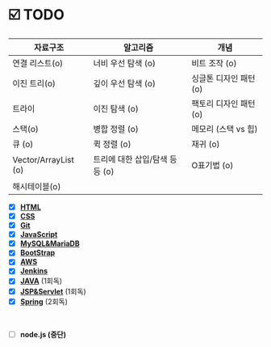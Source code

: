 
# ☑️ TODO
<!-- ### :pencil2: STUDY -->

| 자료구조             | 알고리즘            | 개념            |
| ---------------- | --------------- | ------------- |
| 연결 리스트(o)          | 너비 우선 탐색  (o)      | 비트 조작  (o)       |
| 이진 트리(o)            | 깊이 우선 탐색    (o)    | 싱글톤 디자인 패턴 (o)    |
| 트라이              | 이진 탐색   (o)        | 팩토리 디자인 패턴 (o)   |
| 스택(o)               | 병합 정렬   (o)        | 메모리 (스택 vs 힙) |
| 큐 (o)               | 퀵 정렬        (o)    | 재귀   (o)         |
| Vector/ArrayList (o)| 트리에 대한 삽입/탐색 등등 (o) | O표기법 (o)         |
| 해시테이블(o)            |


- [x] [**HTML**](#)  
- [x] [**CSS**](#)   
- [x] [**Git**](#) 
- [x] [**JavaScript**](#) 
- [x] [**MySQL&MariaDB**](#) 
- [x] [**BootStrap**](#) 
- [x] [**AWS**](#)
- [x] [**Jenkins**](#)
- [x] [**JAVA**](#)  (1회독)
- [x] [**JSP&Servlet**](#) (1회독)
- [x] [**Spring**](#) (2회독)

<br>

- [ ] **node.js (중단)** &nbsp;&nbsp;&nbsp;

